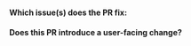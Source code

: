 <!--
    - Please give your PR a title in the form "area: short description".  For example "tsdb: reduce disk usage by 95%"

    - Please sign CNCF's Developer Certificate of Origin and sign-off your commits by adding the -s / --signoff flag to `git commit`. See https://github.com/apps/dco for more information.

    - If the PR adds or changes a behaviour or fixes a bug of an exported API it would need a unit/e2e test.

    - Where possible use only exported APIs for tests to simplify the review and make it as close as possible to an actual library usage.

    - Performance improvements would need a benchmark test to prove it.

    - All exposed objects should have a comment.

    - All comments should start with a capital letter and end with a full stop.
 -->

#### Which issue(s) does the PR fix:
<!--
If it applies.
Automatically closes linked issue when PR is merged.
Usage: `Fixes #<issue number>`, or `Fixes (paste link of issue)`.
More at https://docs.github.com/en/issues/tracking-your-work-with-issues/using-issues/linking-a-pull-request-to-an-issue#linking-a-pull-request-to-an-issue-using-a-keyword
-->

#### Does this PR introduce a user-facing change?
<!--
If no, just write "NONE" in the release-notes block below.
Otherwise, please describe what should be mentioned in the CHANGELOG. Use the following prefixes:
[FEATURE] [ENHANCEMENT] [PERF] [BUGFIX] [SECURITY] [CHANGE]
-->
```release-notes

```
